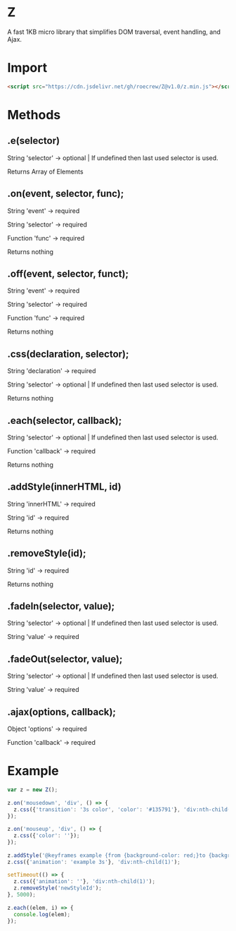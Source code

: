 # Z
A fast 1KB micro library that simplifies DOM traversal, event handling, and Ajax.

# Import

```html
<script src="https://cdn.jsdelivr.net/gh/roecrew/Z@v1.0/z.min.js"></script>
```

# Methods

## .e(selector)

String 'selector' -> optional | If undefined then last used selector is used.

Returns Array of Elements

## .on(event, selector, func);

String 'event' -> required

String 'selector' -> required

Function 'func' -> required

Returns nothing

## .off(event, selector, funct);

String 'event' -> required

String 'selector' -> required

Function 'func' -> required

Returns nothing

## .css(declaration, selector);

String 'declaration' -> required

String 'selector' -> optional | If undefined then last used selector is used.

Returns nothing

## .each(selector, callback);

String 'selector' -> optional | If undefined then last used selector is used.

Function 'callback' -> required

Returns nothing

## .addStyle(innerHTML, id)

String 'innerHTML' -> required

String 'id' -> required

Returns nothing

## .removeStyle(id);

String 'id' -> required

Returns nothing

## .fadeIn(selector, value);

String 'selector' -> optional | If undefined then last used selector is used.

String 'value' -> required

## .fadeOut(selector, value);

String 'selector' -> optional | If undefined then last used selector is used.

String 'value' -> required

## .ajax(options, callback);

Object 'options' -> required

Function 'callback' -> required

# Example

```javascript
var z = new Z();
    
z.on('mousedown', 'div', () => {
  z.css({'transition': '3s color', 'color': '#135791'}, 'div:nth-child(1)');
});
    
z.on('mouseup', 'div', () => {
  z.css({'color': ''});
});
    
z.addStyle('@keyframes example {from {background-color: red;}to {background-color: yellow;}}', 'newStyleId');
z.css({'animation': 'example 3s'}, 'div:nth-child(1)');
    
setTimeout(() => {
  z.css({'animation': ''}, 'div:nth-child(1)');
  z.removeStyle('newStyleId');
}, 5000);
    
z.each((elem, i) => {
  console.log(elem);
});
```
